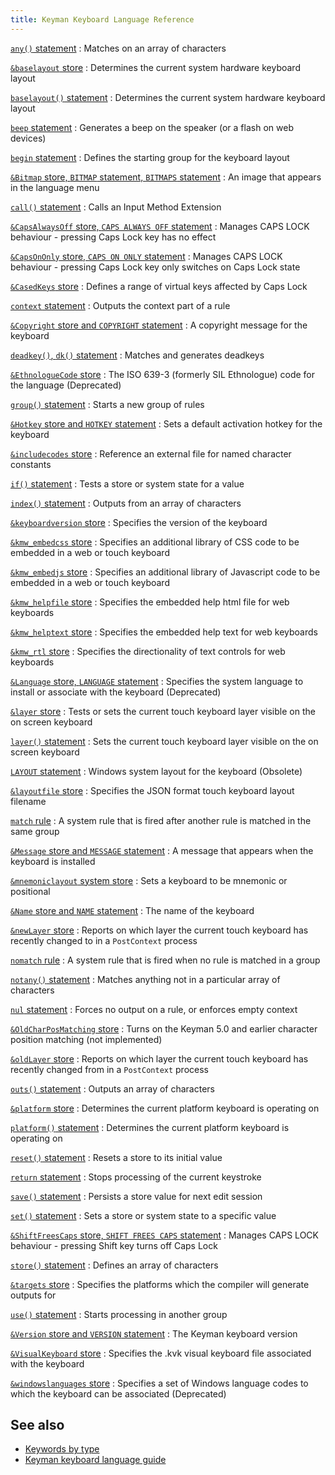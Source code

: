 ```yaml
---
title: Keyman Keyboard Language Reference
---
```


[`any()` statement](any "any() statement")
:   Matches on an array of characters

[`&baselayout` store](baselayout "&baselayout store")
:   Determines the current system hardware keyboard layout

[`baselayout()` statement](baselayout "baselayout() statement")
:   Determines the current system hardware keyboard layout

[`beep` statement](beep "beep statement")
:   Generates a beep on the speaker (or a flash on web devices)

[`begin` statement](begin "begin statement")
:   Defines the starting group for the keyboard layout

[`&Bitmap` store, `BITMAP` statement, `BITMAPS` statement](bitmap "&Bitmap store and BITMAP statement")
:   An image that appears in the language menu

[`call()` statement](call "call() statement")
:   Calls an Input Method Extension

[`&CapsAlwaysOff` store, `CAPS ALWAYS OFF` statement](caps "Caps Lock stores and statements")
:   Manages CAPS LOCK behaviour - pressing Caps Lock key has no effect

[`&CapsOnOnly` store, `CAPS ON ONLY` statement](caps "Caps Lock stores and statements")
:   Manages CAPS LOCK behaviour - pressing Caps Lock key only switches
    on Caps Lock state

[`&CasedKeys` store](casedkeys)
:   Defines a range of virtual keys affected by Caps Lock

[`context` statement](context "context statement")
:   Outputs the context part of a rule

[`&Copyright` store and `COPYRIGHT` statement](copyright "&Copyright store and COPYRIGHT statement")
:   A copyright message for the keyboard

[`deadkey()`, `dk()` statement](deadkey "deadkey(), dk() statement")
:   Matches and generates deadkeys

[`&EthnologueCode` store](ethnologuecode "&EthnologueCode store")
:   The ISO 639-3 (formerly SIL Ethnologue) code for the language
    (Deprecated)

[`group()` statement](group "group() statement")
:   Starts a new group of rules

[`&Hotkey` store and `HOTKEY` statement](hotkey "&Hotkey store and HOTKEY statement")
:   Sets a default activation hotkey for the keyboard

[`&includecodes` store](includecodes "&includecodes store")
:   Reference an external file for named character constants

[`if()` statement](if "if() statement")
:   Tests a store or system state for a value

[`index()` statement](index "index() statement")
:   Outputs from an array of characters

[`&keyboardversion` store](keyboardversion "&keyboardversion store")
:   Specifies the version of the keyboard

[`&kmw_embedcss` store](kmw_embedcss "&kmw_embedcss store")
:   Specifies an additional library of CSS code to be embedded in a web
    or touch keyboard

[`&kmw_embedjs` store](kmw_embedjs "&kmw_embedjs store")
:   Specifies an additional library of Javascript code to be embedded in
    a web or touch keyboard

[`&kmw_helpfile` store](kmw_helpfile "&kmw_helpfile store")
:   Specifies the embedded help html file for web keyboards

[`&kmw_helptext` store](kmw_helptext "& store")
:   Specifies the embedded help text for web keyboards

[`&kmw_rtl` store](kmw_rtl "&kmw_rtl store")
:   Specifies the directionality of text controls for web keyboards

[`&Language` store, `LANGUAGE` statement](language "&Language store, LANGUAGE statement")
:   Specifies the system language to install or associate with the
    keyboard (Deprecated)

[`&layer` store](layer "&layer store")
:   Tests or sets the current touch keyboard layer visible on the on
    screen keyboard

[`layer()` statement](layer "layer() statement")
:   Sets the current touch keyboard layer visible on the on screen
    keyboard

[`LAYOUT` statement](layout "LAYOUT statement")
:   Windows system layout for the keyboard (Obsolete)

[`&layoutfile` store](layoutfile "&layoutfile store")
:   Specifies the JSON format touch keyboard layout filename

[`match` rule](match "match rule")
:   A system rule that is fired after another rule is matched in the
    same group

[`&Message` store and `MESSAGE` statement](message "&Message store and MESSAGE statement")
:   A message that appears when the keyboard is installed

[`&mnemoniclayout` system store](mnemoniclayout "&mnemoniclayout store")
:   Sets a keyboard to be mnemonic or positional

[`&Name` store and `NAME` statement](name "&Name store and NAME statement")
:   The name of the keyboard

[`&newLayer` store](newlayer)
:   Reports on which layer the current touch keyboard has recently changed to
    in a `PostContext` process

[`nomatch` rule](nomatch "nomatch rule")
:   A system rule that is fired when no rule is matched in a group

[`notany()` statement](notany "notany() statement")
:   Matches anything not in a particular array of characters

[`nul` statement](nul "nul statement")
:   Forces no output on a rule, or enforces empty context

[`&OldCharPosMatching` store](oldcharposmatching "&OldCharPosMatching store")
:   Turns on the Keyman 5.0 and earlier character position matching (not
    implemented)

[`&oldLayer` store](oldlayer)
:   Reports on which layer the current touch keyboard has recently changed
    from in a `PostContext` process

[`outs()` statement](outs "outs() statement")
:   Outputs an array of characters

[`&platform` store](platform "&platform store")
:   Determines the current platform keyboard is operating on

[`platform()` statement](platform "platform() statement")
:   Determines the current platform keyboard is operating on

[`reset()` statement](reset "reset() statement")
:   Resets a store to its initial value

[`return` statement](return "return statement")
:   Stops processing of the current keystroke

[`save()` statement](save "save() statement")
:   Persists a store value for next edit session

[`set()` statement](set "set() statement")
:   Sets a store or system state to a specific value

[`&ShiftFreesCaps` store, `SHIFT FREES CAPS` statement](caps "Caps Lock stores and statements")
:   Manages CAPS LOCK behaviour - pressing Shift key turns off Caps Lock

[`store()` statement](store "store() statement")
:   Defines an array of characters

[`&targets` store](targets "&targets store")
:   Specifies the platforms which the compiler will generate outputs for

[`use()` statement](use "use() statement")
:   Starts processing in another group

[`&Version` store and `VERSION` statement](version "&Version store and VERSION statement")
:   The Keyman keyboard version

[`&VisualKeyboard` store](visualkeyboard "& store")
:   Specifies the .kvk visual keyboard file associated with the keyboard

[`&windowslanguages` store](windowslanguages "&windowslanguages store")
:   Specifies a set of Windows language codes to which the keyboard can
    be associated (Deprecated)

## See also

-   [Keywords by type](_keywordsbytype.php)
-   [Keyman keyboard language guide](../guide)

